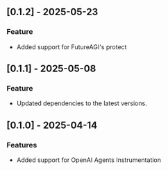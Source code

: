 ## [0.1.2] - 2025-05-23
### Feature
- Added support for FutureAGI's protect

## [0.1.1] - 2025-05-08
### Feature
- Updated dependencies to the latest versions.

## [0.1.0] - 2025-04-14
### Features
- Added support for OpenAI Agents Instrumentation
